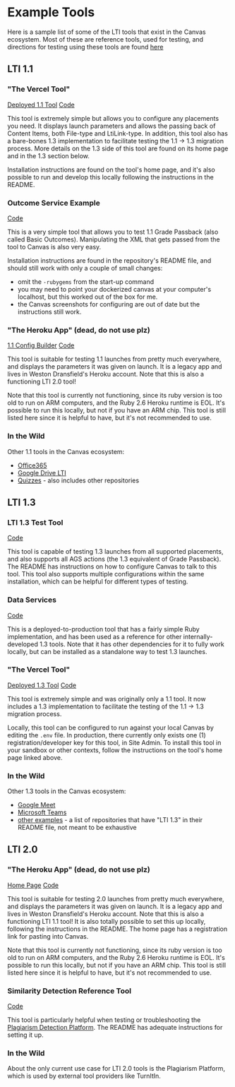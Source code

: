 # Example Tools

Here is a sample list of some of the LTI tools that exist in the Canvas ecosystem. Most of these are reference tools, used for testing, and directions for testing using these tools are found [here](./11_testing.md)

## LTI 1.1

### "The Vercel Tool"

[Deployed 1.1 Tool](https://lti-1p1-test-tool.vercel.app/)
[Code](https://github.com/xandroxygen/lti_1p1_test_tool)

This tool is extremely simple but allows you to configure any placements you need. It displays launch parameters and allows the passing back of Content Items, both File-type and LtiLink-type. In addition, this tool also has a bare-bones 1.3 implementation to facilitate testing the 1.1 -> 1.3 migration process. More details on
the 1.3 side of this tool are found on its home page and in the 1.3 section below.

Installation instructions are found on the tool's home page, and it's also possible to run and develop this locally following the instructions in the README.

### Outcome Service Example

[Code](https://github.com/instructure/lti_example)

This is a very simple tool that allows you to test 1.1 Grade Passback (also called Basic Outcomes). Manipulating the XML that gets passed from the tool to Canvas is also very easy.

Installation instructions are found in the repository's README file, and should still work with only a couple of small changes:

- omit the `-rubygems` from the start-up command
- you may need to point your dockerized canvas at your computer's localhost, but this worked out of the box for me.
- the Canvas screenshots for configuring are out of date but the instructions still work.

### "The Heroku App" (dead, do not use plz)

[1.1 Config Builder](https://wkd-lti-test.herokuapp.com/xml_builder)
[Code](https://github.com/instructure/lti_tool_provider_example)

This tool is suitable for testing 1.1 launches from pretty much everywhere, and displays the parameters it was given on launch. It is a legacy app and lives in Weston Dransfield's Heroku account. Note that this is also a functioning LTI 2.0 tool!

Note that this tool is currently not functioning, since its ruby version is too old to run on ARM computers, and the Ruby 2.6 Heroku runtime is EOL. It's possible to run this locally, but not if you have an ARM chip. This tool is still listed here since
it is helpful to have, but it's not recommended to use.

### In the Wild

Other 1.1 tools in the Canvas ecosystem:

- [Office365](https://gerrit.instructure.com/plugins/gitiles/office365)
- [Google Drive LTI](https://gerrit.instructure.com/plugins/gitiles/google_drive_lti)
- [Quizzes](https://gerrit.instructure.com/plugins/gitiles/quiz_lti) - also includes other repositories

## LTI 1.3

### LTI 1.3 Test Tool

[Code](https://gerrit.instructure.com/plugins/gitiles/lti-1.3-test-tool)

This tool is capable of testing 1.3 launches from all supported placements, and also supports all AGS actions (the 1.3 equivalent of Grade Passback). The README has instructions on how to configure Canvas to talk to this tool. This tool also supports multiple configurations within the same installation, which can be helpful for different types of testing.

### Data Services

[Code](https://gerrit.instructure.com/plugins/gitiles/live-events-lti)

This is a deployed-to-production tool that has a fairly simple Ruby implementation, and has been used as a reference for other internally-developed 1.3 tools. Note that it has other dependencies for it to fully work locally, but can be installed as a standalone way to test 1.3 launches.

### "The Vercel Tool"

[Deployed 1.3 Tool](https://lti-1p1-test-tool.vercel.app/1_3)
[Code](https://github.com/xandroxygen/lti_1p1_test_tool)

This tool is extremely simple and was originally only a 1.1 tool. It now includes a 1.3 implementation to facilitate the testing of the 1.1 -> 1.3 migration process.

Locally, this tool can be configured to run against your local Canvas by editing the `.env` file. In production, there currently only exists one (1) registration/developer key for this tool, in Site Admin. To install this tool in your sandbox or other contexts, follow the instructions on the tool's home page linked above.

### In the Wild

Other 1.3 tools in the Canvas ecosystem:

- [Google Meet](https://gerrit.instructure.com/plugins/gitiles/google-meet-lti)
- [Microsoft Teams](https://gerrit.instructure.com/plugins/gitiles/msteams-lti)
- [other examples](https://livegrep.inseng.net/search/?q=file%3A%5C.md%24%20-repo%3Acanvas-lms%20lti%201.3&fold_case=auto&regex=true&context=true) - a list of repositories that have "LTI 1.3" in their README file, not meant to be exhaustive

## LTI 2.0

### "The Heroku App" (dead, do not use plz)

[Home Page](https://wkd-lti-test.herokuapp.com/)
[Code](https://github.com/instructure/lti_tool_provider_example)

This tool is suitable for testing 2.0 launches from pretty much everywhere, and displays the parameters it was given on launch. It is a legacy app and lives in Weston Dransfield's Heroku account. Note that this is also a functioning LTI 1.1 tool! It is also totally possible to set this up locally, following the instructions in the README. The home page has a registration link for pasting into Canvas.

Note that this tool is currently not functioning, since its ruby version is too old to run on ARM computers, and the Ruby 2.6 Heroku runtime is EOL. It's possible to run this locally, but not if you have an ARM chip. This tool is still listed here since
it is helpful to have, but it's not recommended to use.

### Similarity Detection Reference Tool

[Code](https://github.com/instructure/lti_originality_report_example)

This tool is particularly helpful when testing or troubleshooting the [Plagiarism Detection Platform](./04_plagiarism_detection_platform). The README has adequate instructions for setting it up.

### In the Wild

About the only current use case for LTI 2.0 tools is the Plagiarism Platform, which is used by external tool providers like TurnItIn.
